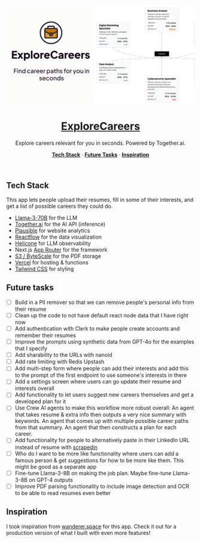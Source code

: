 <a href="https://www.explorecareers.io">
  <img alt="Explore Careers." src="./public/og-image.png">
  <h1 align="center">ExploreCareers</h1>
</a>

<p align="center">
  Explore careers relevant for you in seconds. Powered by Together.ai.
</p>

<p align="center">
  <a href="#tech-stack"><strong>Tech Stack</strong></a> ·
  <a href="#future-tasks"><strong>Future Tasks</strong></a> ·
    <a href="#inspiration"><strong>Inspiration</strong></a>
</p>
<br/>

## Tech Stack

This app lets people upload their resumes, fill in some of their interests, and get a list of possible careers they could do.

- [Llama-3-70B](https://llama.meta.com/llama3/) for the LLM
- [Together.ai](https://together.ai/) for the AI API (inference)
- [Plausible](https://plausible.io/) for website analytics
- [Reactflow](https://reactflow.dev/) for the data visualization
- [Helicone](https://helicone.ai/) for LLM observability
- Next.js [App Router](https://nextjs.org/docs/app) for the framework
- [S3 / ByteScale](https://www.bytescale.com/) for the PDF storage
- [Vercel](https://vercel.com/) for hosting & functions
- [Tailwind CSS](https://tailwindcss.com/) for styling

## Future tasks

- [ ] Build in a PII remover so that we can remove people's personal info from their resume
- [ ] Clean up the code to not have default react node data that I have right now
- [ ] Add authentication with Clerk to make people create accounts and remember their resumes
- [ ] Improve the prompts using synthetic data from GPT-4o for the examples that I specify
- [ ] Add sharability to the URLs with nanoid
- [ ] Add rate limiting with Redis Upstash
- [ ] Add multi-step form where people can add their interests and add this to the prompt of the first endpoint to use someone's interests in there
- [ ] Add a settings screen where users can go update their resume and interests overall
- [ ] Add functionality to let users suggest new careers themselves and get a developed plan for it
- [ ] Use Crew AI agents to make this workflow more robust overall: An agent that takes resume & extra info then outputs a very nice summary with keywords. An agent that comes up with multiple possible career paths from that summary. An agent that then constructs a plan for each career.
- [ ] Add functionality for people to alternatively paste in their LinkedIn URL instead of resume with [scrapedin](https://github.com/linkedtales/scrapedin/tree/master)
- [ ] Who do I want to be more like functionality where users can add a famous person & get suggestions for how to be more like them. This might be good as a separate app
- [ ] Fine-tune Llama-3-8B on making the job plan. Maybe fine-tune Llama-3-8B on GPT-4 outputs
- [ ] Improve PDF parsing functionality to include image detection and OCR to be able to read resumes even better

## Inspiration

I took inspiration from [wanderer.space](https://www.wanderer.space) for this app. Check it out for a production version of what I built with even more features!
